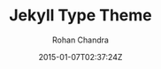 ---
title: "Jekyll Type Theme"
github: https://github.com/rohanchandra/type-theme
demo: https://rohanchandra.github.io/type-theme/
author: Rohan Chandra
ssg:
  - Jekyll
cms:
  - No Cms
date: 2015-01-07T02:37:24Z
github_branch: master
description: "A free and open-source Jekyll theme with responsive design. Great for blogs and easy to customize."
---
